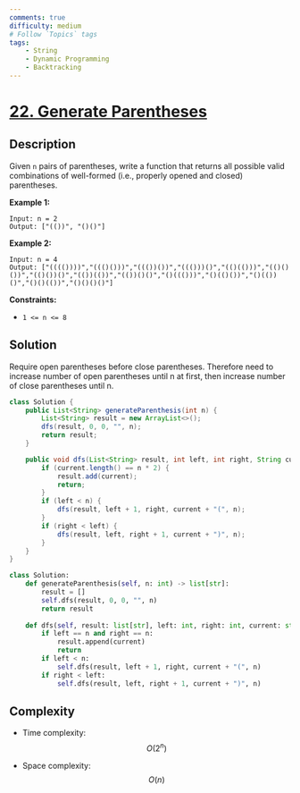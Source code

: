 ```yaml
---
comments: true
difficulty: medium
# Follow `Topics` tags
tags:
    - String
    - Dynamic Programming
    - Backtracking
---
```


# [22. Generate Parentheses](https://leetcode.com/problems/generate-parentheses/description/)

## Description

Given `n` pairs of parentheses, write a function that returns all possible valid combinations of well-formed (i.e., properly opened and closed) parentheses.


**Example 1:**
```
Input: n = 2
Output: ["(())", "()()"]
```

**Example 2:**
```
Input: n = 4
Output: ["(((())))","((()()))","((())())","((()))()","(()(()))","(()()())","(()())()","(())(())","(())()()","()((()))","()(()())","()(())()","()()(())","()()()()"]
```

**Constraints:**

* `1 <= n <= 8`

## Solution

Require open parentheses before close parentheses. Therefore need to increase number of open parentheses until n at first, then increase number of close parentheses until n.

```java
class Solution {
    public List<String> generateParenthesis(int n) {
        List<String> result = new ArrayList<>();
        dfs(result, 0, 0, "", n);
        return result;
    }

    public void dfs(List<String> result, int left, int right, String current, int n) {
        if (current.length() == n * 2) {
            result.add(current);
            return;
        }
        if (left < n) {
            dfs(result, left + 1, right, current + "(", n);
        }
        if (right < left) {
            dfs(result, left, right + 1, current + ")", n);
        }
    }
}
```

```python
class Solution:
    def generateParenthesis(self, n: int) -> list[str]:
        result = []
        self.dfs(result, 0, 0, "", n)
        return result
    
    def dfs(self, result: list[str], left: int, right: int, current: str, n: int):
        if left == n and right == n:
            result.append(current)
            return
        if left < n:
            self.dfs(result, left + 1, right, current + "(", n)
        if right < left:
            self.dfs(result, left, right + 1, current + ")", n)
```

## Complexity

- Time complexity: $$O(2^n)$$
<!-- Add time complexity here, e.g. $$O(n)$$ -->

- Space complexity: $$O(n)$$
<!-- Add space complexity here, e.g. $$O(n)$$ -->
